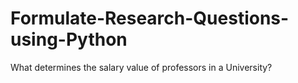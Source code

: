 # Formulate-Research-Questions-using-Python
What determines the salary value of professors in a University?
